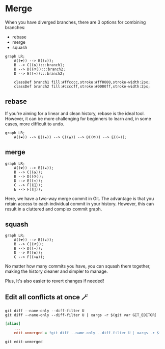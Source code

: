 # Merge

When you have diverged branches, there are 3 options for combining branches:

- rebase
- merge
- squash

```mermaid
graph LR;
    A((❤)) --> B((★));
    B --> C((✿)):::branch1;
    B --> D((⟳)):::branch2;
    D --> E((≈)):::branch2;

    classDef branch1 fill:#ffcccc,stroke:#ff0000,stroke-width:2px;
    classDef branch2 fill:#ccccff,stroke:#0000ff,stroke-width:2px;
```

## rebase

If you're aiming for a linear and clean history, rebase is the ideal tool. However, it can be more challenging for beginners to learn and, in some cases, more difficult to undo.

```mermaid
graph LR;
    A((❤)) --> B((★)) --> C((✿)) --> D((⟳)) --> E((≈));
```

## merge

```mermaid
graph LR;
    A((❤)) --> B((★));
    B --> C((✿));
    B --> D((⟳));
    D --> E((≈));
    C --> F((🔶));
    E --> F((🔶));
```

Here, we have a two-way merge commit in Git. The advantage is that you retain access to each individual commit in your history. However, this can result in a cluttered and complex commit graph.

## squash

```mermaid
graph LR;
    A((❤)) --> B((★));
    B --> C((⟳));
    B --> D((≈));
    D --> E((✿));
    C --> F((≈✿));
```

No matter how many commits you have, you can squash them together, making the history cleaner and simpler to manage.

Plus, It's also easier to revert changes if needed!

## Edit all conflicts at once 🪄

```shell
git diff --name-only --diff-filter U
git diff --name-only --diff-filter U | xargs -r $(git var GIT_EDITOR)
```

```ini
[alias]
    ...
    edit-unmerged = !git diff --name-only --diff-filter U | xargs -r $(git var GIT_EDITOR)
```

```shell
git edit-unmerged
```

